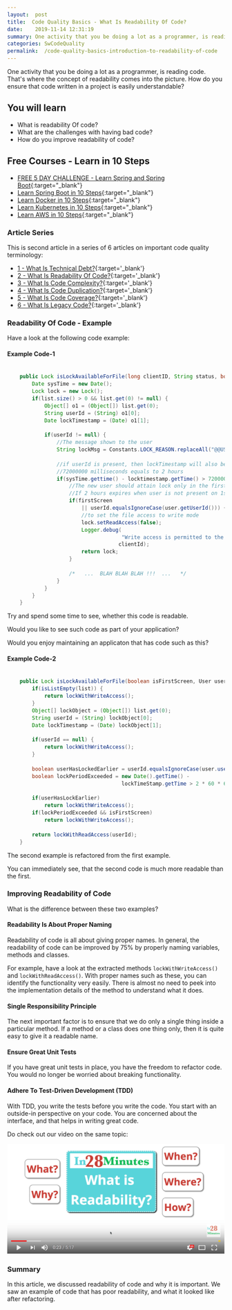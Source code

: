 ```yaml
---
layout:  post
title:  Code Quality Basics - What Is Readability Of Code?
date:    2019-11-14 12:31:19
summary: One activity that you be doing a lot as a programmer, is reading code. That's where the concept of readability comes into the picture. How do you ensure that code written in a project is easily understandable?
categories: SwCodeQuality
permalink:  /code-quality-basics-introduction-to-readability-of-code
---
```


One activity that you be doing a lot as a programmer, is reading code. That's where the concept of readability comes into the picture. How do you ensure that code written in a project is easily understandable?

## You will learn
- What is readability Of code?
- What are the challenges with having bad code?
- How do you improve readability of code?

## Free Courses - Learn in 10 Steps

- [FREE 5 DAY CHALLENGE - Learn Spring and Spring Boot](https://links.in28minutes.com/SBT-Page-Top-LearningChallenge-SpringBoot){:target="_blank"}
- [Learn Spring Boot in 10 Steps](https://links.in28minutes.com/in28minutes-10steps-springboot){:target="_blank"}
- [Learn Docker in 10 Steps](https://links.in28minutes.com/in28minutes-10steps-docker){:target="_blank"}
- [Learn Kubernetes in 10 Steps](https://links.in28minutes.com/in28minutes-10steps-k8s){:target="_blank"}
- [Learn AWS in 10 Steps](https://links.in28minutes.com/in28minutes-10steps-aws-beanstalk){:target="_blank"}



### Article Series

This is second article in a series of 6 articles on important code quality terminology:
- [1 - What Is Technical Debt?](/introduction-to-technical-debt){:target='_blank'}
- [2 - What Is Readability Of Code?](/code-quality-basics-introduction-to-readability-of-code){:target='_blank'}
- [3 - What Is Code Complexity?](/code-quality-what-is-code-complexity){:target='_blank'}
- [4 - What Is Code Duplication?](/code-quality-what-is-code-duplication){:target='_blank'}
- [5 - What Is Code Coverage?](/code-quality-what-is-code-coverage){:target='_blank'}
- [6 - What Is Legacy Code?](/introduction-to-legacy-code){:target='_blank'}


### Readability Of Code - Example

Have a look at the following code example:

#### Example Code-1

```java

	public Lock isLockAvailableForFile(long clientID, String status, boolean firstScreen, User user, List list) {
		Date sysTime = new Date();
		Lock lock = new Lock();
		if(list.size() > 0 && list.get(0) != null) {
			Object[] o1 = (Object[]) list.get(0);
			String userId = (String) o1[0];
			Date lockTimestamp = (Date) o1[1];
		
			if(userId != null) {
				//The message shown to the user
				String lockMsg = Constants.LOCK_REASON.replaceAll("@@USER@@", userId);

				//if userId is present, then lockTimestamp will also be present
				//72000000 milliseconds equals to 2 hours
				if(sysTime.gettime() - locktimestamp.getTime() > 7200000) {
					//The new user should attain lock only in the first screen
					//If 2 hours expires when user is not present on 1st screen, then user Id...
					if(firstScreen 
						|| userId.equalsIgnoreCase(user.getUserId())) {
						//to set the file access to write mode
						lock.setReadAccess(false);
						Logger.debug(
									 "Write access is permitted to the User for client {0}",
									clientId);
						return lock;
					}

					/*   ...  BLAH BLAH BLAH !!!  ...   */
				}
			}
		}
	}

```

Try and spend some time to see, whether this code is readable. 

Would you like to see such code as part of your application? 

Would you enjoy maintaining an applicaton that has code such as this?

#### Example Code-2

```java

	public Lock isLockAvailableForFile(boolean isFirstScreen, User user, List list) {
		if(isListEmpty(list)) {
			return lockWithWriteAccess();
		}
		Object[] lockObject = (Object[]) list.get(0);
		String userId = (String) lockObject[0];
		Date lockTimestamp = (Date) lockObject[1];

		if(userId == null) {
			return lockWithWriteAccess();
		}

		boolean userHasLockedEarlier = userId.equalsIgnoreCase(user.userId);
		boolean lockPeriodExceeded = new Date().getTime() -
									 lockTimeStamp.getTime > 2 * 60 * 60 * 1000;

		if(userHasLockEarlier)
			return lockWithWriteAccess();
		if(lockPeriodExceeded && isFirstScreen)
			return lockWithWriteAccess();

		return lockWithReadAccess(userId);
	}

```

The second example is refactored from the first example.

You can immediately see, that the second code is much more readable than the first. 


### Improving Readability of Code

What is the difference between these two examples?

#### Readability Is About Proper Naming

Readability of code is all about giving proper names. In general, the readability of code can be improved by 75% by properly naming variables, methods and classes. 

For example, have a look at the extracted methods ```lockWithWriteAccess()``` and ```lockWithReadAccess()```. With proper names such as these, you can identify the functionality very easily. There is almost no need to peek into the implementation details of the method to understand what it does.

#### Single Responsibility Principle

The next important factor is to ensure that we do only a single thing inside a particular method. If a method or a class does one thing only, then it is quite easy to give it a readable name. 

#### Ensure Great Unit Tests

If you have great unit tests in place, you have the freedom to refactor code. You would no longer be worried about breaking functionality.

#### Adhere To Test-Driven Development (TDD)

With TDD, you write the tests before you write the code. You start with an outside-in perspective on your code. You are concerned about the interface, and that helps in writing great code.

Do check out our video on the same topic:

[![image info](images/Capture-071-01.png)](https://www.youtube.com/watch?v=DoX3UiYn85A)

### Summary

In this article, we discussed readability of code and why it is important. We saw an example of code that has poor readability, and what it looked like after refactoring.

